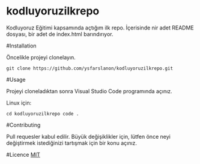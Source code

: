 # kodluyoruzilkrepo
Kodluyoruz Eğitimi kapsamında açtığım ilk repo. İçerisinde nir adet README dosyası, bir adet de index.html barındırıyor.

#Installation

Öncelikle projeyi clonelayın.

```git clone https://github.com/ysfarslanon/kodluyoruzilkrepo.git```

#Usage

Projeyi cloneladıktan sonra Visual Studio Code programında açınız.

Linux için:

```cd kodluyoruzilkrepo code .```

#Contributing

Pull requesler kabul edilir. Büyük değişiklikler için, lütfen önce neyi değiştirmek istediğinizi tartışmak için bir konu açınız.

#Licence
[MIT](https://choosealicense.com/licenses/mit/)